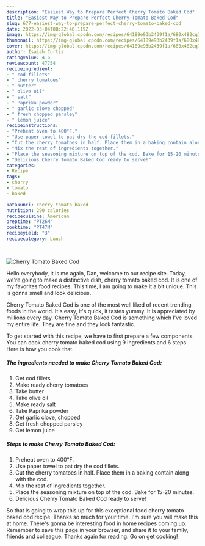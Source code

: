```yaml
---
description: "Easiest Way to Prepare Perfect Cherry Tomato Baked Cod"
title: "Easiest Way to Prepare Perfect Cherry Tomato Baked Cod"
slug: 677-easiest-way-to-prepare-perfect-cherry-tomato-baked-cod
date: 2022-03-04T08:22:40.119Z
image: https://img-global.cpcdn.com/recipes/64189e93b2439f1a/680x482cq70/cherry-tomato-baked-cod-recipe-main-photo.jpg
thumbnail: https://img-global.cpcdn.com/recipes/64189e93b2439f1a/680x482cq70/cherry-tomato-baked-cod-recipe-main-photo.jpg
cover: https://img-global.cpcdn.com/recipes/64189e93b2439f1a/680x482cq70/cherry-tomato-baked-cod-recipe-main-photo.jpg
author: Isaiah Curtis
ratingvalue: 4.6
reviewcount: 47754
recipeingredient:
- " cod fillets"
- " cherry tomatoes"
- " butter"
- " olive oil"
- " salt"
- " Paprika powder"
- " garlic clove chopped"
- " fresh chopped parsley"
- " lemon juice"
recipeinstructions:
- "Preheat oven to 400°F."
- "Use paper towel to pat dry the cod fillets."
- "Cut the cherry tomatoes in half. Place them in a baking contain along with the cod."
- "Mix the rest of ingredients together."
- "Place the seasoning mixture on top of the cod. Bake for 15-20 minutes."
- "Delicious Cherry Tomato Baked Cod ready to serve!"
categories:
- Recipe
tags:
- cherry
- tomato
- baked

katakunci: cherry tomato baked 
nutrition: 290 calories
recipecuisine: American
preptime: "PT26M"
cooktime: "PT47M"
recipeyield: "3"
recipecategory: Lunch

---
```



![Cherry Tomato Baked Cod](https://img-global.cpcdn.com/recipes/64189e93b2439f1a/680x482cq70/cherry-tomato-baked-cod-recipe-main-photo.jpg)

Hello everybody, it is me again, Dan, welcome to our recipe site. Today, we're going to make a distinctive dish, cherry tomato baked cod. It is one of my favorites food recipes. This time, I am going to make it a bit unique. This is gonna smell and look delicious.

Cherry Tomato Baked Cod is one of the most well liked of recent trending foods in the world. It's easy, it's quick, it tastes yummy. It is appreciated by millions every day. Cherry Tomato Baked Cod is something which I've loved my entire life. They are fine and they look fantastic.




To get started with this recipe, we have to first prepare a few components. You can cook cherry tomato baked cod using 9 ingredients and 6 steps. Here is how you cook that.

<!--inarticleads1-->

##### The ingredients needed to make Cherry Tomato Baked Cod:

1. Get  cod fillets
1. Make ready  cherry tomatoes
1. Take  butter
1. Take  olive oil
1. Make ready  salt
1. Take  Paprika powder
1. Get  garlic clove, chopped
1. Get  fresh chopped parsley
1. Get  lemon juice




<!--inarticleads2-->

##### Steps to make Cherry Tomato Baked Cod:

1. Preheat oven to 400°F.
1. Use paper towel to pat dry the cod fillets.
1. Cut the cherry tomatoes in half. Place them in a baking contain along with the cod.
1. Mix the rest of ingredients together.
1. Place the seasoning mixture on top of the cod. Bake for 15-20 minutes.
1. Delicious Cherry Tomato Baked Cod ready to serve!




So that is going to wrap this up for this exceptional food cherry tomato baked cod recipe. Thanks so much for your time. I'm sure you will make this at home. There's gonna be interesting food in home recipes coming up. Remember to save this page in your browser, and share it to your family, friends and colleague. Thanks again for reading. Go on get cooking!
